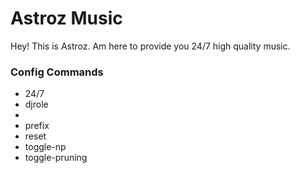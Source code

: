 <h1> Astroz Music </h1>
<p>Hey! This is Astroz. Am here to provide you 24/7 high quality music.</p>

<h3>Config Commands</h3>
<ul>
<li>24/7</li>
<li>djrole<li>
<li>prefix</li>
<li>reset</li>
<li>toggle-np</li>
<li>toggle-pruning</li>
</ul>


